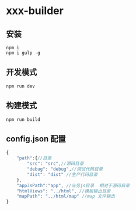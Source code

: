 # xxx-builder

## 安装
```shell
npm i
npm i gulp -g
```

## 开发模式
```shell
npm run dev
```

## 构建模式
```shell
npm run build
```

## config.json 配置
```js
{
    "path":{//目录
        "src": "src",//源码目录
        "debug": "debug",//调试代码目录
        "dist": "dist" //生产代码目录
    },
    "appJsPath":"app", //业务js目录  相对于源码目录
    "htmlViews": "../html", //模板输出目录
    "mapPath": "../html/map" //map 文件输出
}
```

